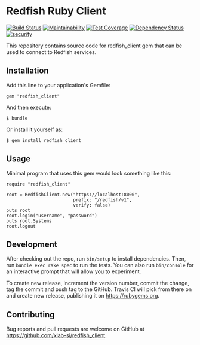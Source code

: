 # Redfish Ruby Client

[![Build Status](https://travis-ci.org/xlab-si/redfish-client-ruby.svg?branch=master)](https://travis-ci.org/xlab-si/redfish-client-ruby)
[![Maintainability](https://api.codeclimate.com/v1/badges/884ef5e8d68dff90567f/maintainability)](https://codeclimate.com/github/xlab-si/redfish-client-ruby/maintainability)
[![Test Coverage](https://api.codeclimate.com/v1/badges/884ef5e8d68dff90567f/test_coverage)](https://codeclimate.com/github/xlab-si/redfish-client-ruby/test_coverage)
[![Dependency Status](https://beta.gemnasium.com/badges/github.com/xlab-si/redfish_client.svg)](https://beta.gemnasium.com/projects/github.com/xlab-si/redfish_client)
[![security](https://hakiri.io/github/xlab-si/redfish_client/master.svg)](https://hakiri.io/github/xlab-si/redfish_client/master)


This repository contains source code for redfish_client gem that can be used
to connect to Redfish services.


## Installation

Add this line to your application's Gemfile:

    gem "redfish_client"

And then execute:

    $ bundle

Or install it yourself as:

    $ gem install redfish_client


## Usage

Minimal program that uses this gem would look something like this:

    require "redfish_client"

    root = RedfishClient.new("https://localhost:8000",
                             prefix: "/redfish/v1",
                             verify: false)
    puts root
    root.login("username", "password")
    puts root.Systems
    root.logout


## Development

After checking out the repo, run `bin/setup` to install dependencies. Then,
run `bundle exec rake spec` to run the tests. You can also run `bin/console`
for an interactive prompt that will allow you to experiment.

To create new release, increment the version number, commit the change, tag
the commit and push tag to the GitHub. Travis CI will pick from there on and
create new release, publishing it on https://rubygems.org.


## Contributing

Bug reports and pull requests are welcome on GitHub at
https://github.com/xlab-si/redfish_client.
